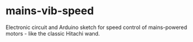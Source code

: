 # mains-vib-speed
Electronic circuit and Arduino sketch for speed control of mains-powered motors - like the classic Hitachi wand.
